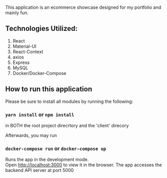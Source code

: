 This application is an ecommerce showcase designed for my portfolio and mainly fun.

## Technologies Utilized:
1. React
1. Material-UI
1. React-Context
1. axios
1. Express
1. MySQL
1. Docker/Docker-Compose

## How to run this application

Please be sure to install all modules by running the following:

### `yarn install` or `npm install`

in BOTH the root project direcrtory and the 'client' direcory

Afterwards, you may run 

### `docker-compose run` or `docker-compose up`

Runs the app in the development mode.<br />
Open [http://localhost:3000](http://localhost:3000) to view it in the browser.
The app accesses the backend API server at port 5000
